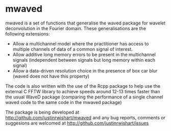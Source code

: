 mwaved
===========

mwaved is a set of functions that generalise the waved package for wavelet deconvolution in the Fourier domain. These generalisations are the following extensions:

* Allow a multichannel model where the practitioner has access to multiple channels of data of a common signal of interest.
* Allow additive long memory errors to be present in the multichannel signals (independent between signals but long memory within each signal)
* Allow a data-driven resolution choice in the presence of box car blur (waved does not have this property)

The code is also written with the use of the Rcpp package to help use the external C FFTW library to achieve speeds around 12-13 times faster than the usual WaveD package (comparing the performance of a single channel waved code to the same code in the mwaved package)

The package is being developed at http://github.com/justinrwishart/mwaved and any bug reports, comments or suggesions are welcomed at http://github.com/justinrwishart/issues
